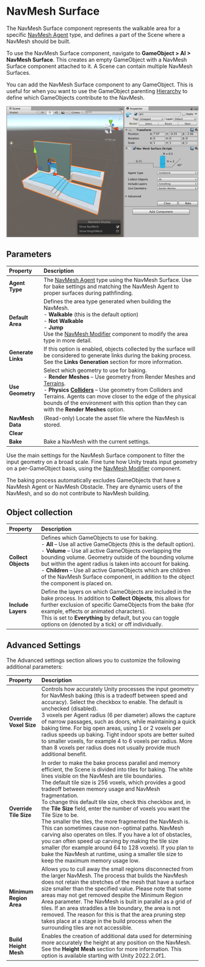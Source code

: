# NavMesh Surface

The NavMesh Surface component represents the walkable area for a specific [NavMesh Agent](https://docs.unity3d.com/Manual/class-NavMeshAgent.html) type, and defines a part of the Scene where a NavMesh should be built. 

To use the NavMesh Surface component, navigate to **GameObject > AI > NavMesh Surface**. This creates an empty GameObject with a NavMesh Surface component attached to it. A Scene can contain multiple NavMesh Surfaces.

You can add the NavMesh Surface component to any GameObject. This is useful for when you want to use the GameObject parenting [Hierarchy](https://docs.unity3d.com/Manual/Hierarchy.html) to define which GameObjects contribute to the NavMesh.

![NavMeshSurface example](Images/NavMeshSurface-Example.png "A NavMesh Surface component open in the Inspector window")

## Parameters
| **Property**        | **Description**            |
|:--------------------|:---------------------------|
| **Agent Type**      | The [NavMesh Agent](https://docs.unity3d.com/Manual/class-NavMeshAgent.html) type using the NavMesh Surface. Use for bake settings and matching the NavMesh Agent to proper surfaces during pathfinding. |
| **Default Area**    | Defines the area type generated when building the NavMesh.<br/> - **Walkable** (this is the default option)<br/> - **Not Walkable**<br/> - **Jump** <br/> Use the [NavMesh Modifier](NavMeshModifier.md) component to modify the area type in more detail. |
| **Generate Links**  | If this option is enabled, objects collected by the surface will be considered to generate links during the baking process.<br/>See the **Links Generation** section for more information. |
| **Use Geometry**    | Select which geometry to use for baking.<br/>- **Render Meshes** – Use geometry from Render Meshes and [Terrains](https://docs.unity3d.com/Manual/terrain-UsingTerrains.html).<br/>-  **Physics [Colliders](https://docs.unity3d.com/Manual/CollidersOverview.html)** – Use geometry from Colliders and Terrains. Agents can move closer to the edge of the physical bounds of the environment with this option than they can with the **Render Meshes** option.      |
| **NavMesh Data**    | (Read-only) Locate the asset file where the NavMesh is stored. |
| **Clear**           | |
| **Bake**            | Bake a NavMesh with the current settings. |

Use the main settings for the NavMesh Surface component to filter the input geometry on a broad scale. Fine tune how Unity treats input geometry on a per-GameObject basis, using the [NavMesh Modifier](NavMeshModifier.md) component. 

The baking process automatically excludes GameObjects that have a NavMesh Agent or NavMesh Obstacle. They are dynamic users of the NavMesh, and so do not contribute to NavMesh building.

## Object collection


| **Property**        | **Description**      |
|:--------------------|:---------------------|
| **Collect Objects** | Defines which GameObjects to use for baking.<br/>- **All** – Use all active GameObjects (this is the default option).<br/>- **Volume** – Use all active GameObjects overlapping the bounding volume. Geometry outside of the bounding volume but within the agent radius is taken into account for baking.<br/>- **Children** – Use all active GameObjects which are children of the NavMesh Surface component, in addition to the object the component is placed on. |
| **Include Layers**  | Define the layers on which GameObjects are included in the bake process. In addition to **Collect Objects**, this allows for further exclusion of specific GameObjects from the bake (for example, effects or animated characters).<br/> This is set to **Everything** by default, but you can toggle options on (denoted by a tick) or off individually. |


## Advanced Settings

The Advanced settings section allows you to customize the following additional parameters:

| **Property**            | **Description**      |
|:------------------------|:---------------------|
| **Override Voxel Size** | Controls how accurately Unity processes the input geometry for NavMesh baking (this is a tradeoff between speed and accuracy). Select the checkbox to enable. The default is unchecked (disabled).<br/> 3 voxels per Agent radius (6 per diameter) allows the capture of narrow passages, such as doors, while maintaining a quick baking time. For big open areas, using 1 or 2 voxels per radius speeds up baking. Tight indoor spots are better suited to smaller voxels, for example 4 to 6 voxels per radius. More than 8 voxels per radius does not usually provide much additional benefit. |
| **Override Tile Size** | In order to make the bake process parallel and memory efficient, the Scene is divided into tiles for baking. The white lines visible on the NavMesh are tile boundaries. <br/> The default tile size is 256 voxels, which provides a good tradeoff between memory usage and NavMesh fragmentation. <br/> To change this default tile size, check this checkbox and, in the **Tile Size** field,  enter the number of voxels you want the Tile Size to be. <br/> The smaller the tiles, the more fragmented the NavMesh is. This can sometimes cause non-optimal paths. NavMesh carving also operates on tiles. If you have a lot of obstacles, you can often speed up carving by making the tile size smaller (for example around 64 to 128 voxels). If you plan to bake the NavMesh at runtime, using a smaller tile size to keep the maximum memory usage low. |
| **Minimum Region Area**| Allows you to cull away the small regions disconnected from the larger NavMesh. The process that builds the NavMesh does not retain the stretches of the mesh that have a surface size smaller than the specified value. Please note that some areas may not get removed despite the Minimum Region Area parameter. The NavMesh is built in parallel as a grid of tiles. If an area straddles a tile boundary, the area is not removed. The reason for this is that the area pruning step takes place at a stage in the build process when the surrounding tiles are not accessible. |
| **Build Height Mesh** | Enables the creation of additional data used for determining more accurately the height at any position on the NavMesh. See the **Height Mesh** section for more information. This option is available starting with Unity 2022.2.0f1. |



